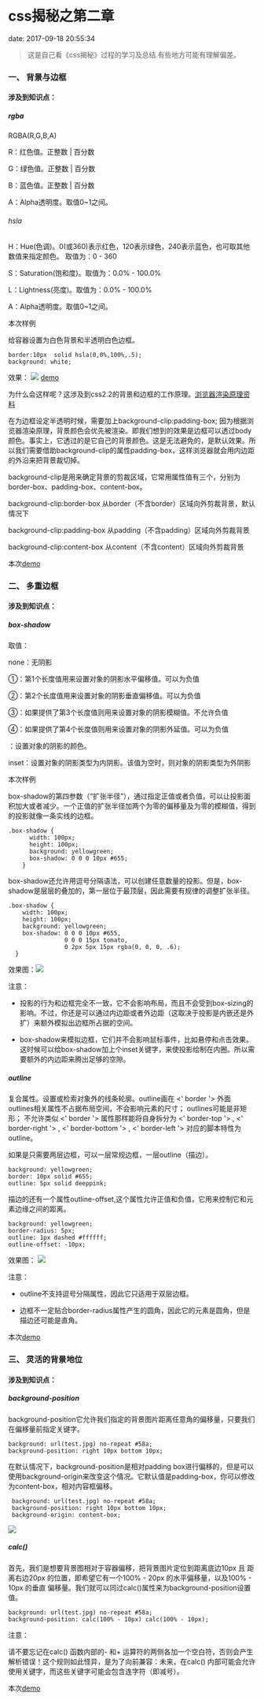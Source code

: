 
#   css揭秘之第二章   #
date: 2017-09-18 20:55:34


>这是自己看《css揭秘》过程的学习及总结.有些地方可能有理解偏差。

<!--more-->

###   一、  背景与边框   ###

####    涉及到知识点：    ###

#####  rgba   #####

RGBA(R,G,B,A)

R：红色值。正整数 | 百分数

G：绿色值。正整数 | 百分数

B：蓝色值。正整数 | 百分数

A：Alpha透明度。取值0~1之间。

######  hsla   #####

H：Hue(色调)。0(或360)表示红色，120表示绿色，240表示蓝色，也可取其他数值来指定颜色。		  取值为：0 - 360

S：Saturation(饱和度)。取值为：0.0% - 100.0%

L：Lightness(亮度)。取值为：0.0% - 100.0%

A：Alpha透明度。取值0~1之间。


本次样例

给容器设置为白色背景和半透明白色边框。

    border:10px  solid hsla(0,0%,100%,.5);
    background: white;

效果：
	![](https://i.imgur.com/ti7rknl.png)
	[demo](https://huanranc.github.io/CSS.Secrets/project2-1)

为什么会这样呢？这涉及到css2.2的背景和边框的工作原理。[浏览器渲染原理资料](http://gomefe.github.io/2016/02/22/%E6%B5%8F%E8%A7%88%E5%99%A8%E6%B8%B2%E6%9F%93%E5%8E%9F%E7%90%86/)

在为边框设定半透明时候，需要加上background-clip:padding-box;
因为根据浏览器渲染原理，背景颜色会优先被渲染。即我们想到的效果是边框可以透过body颜色。事实上，它透过的是它自己的背景颜色。这是无法避免的，是默认效果。所以我们需要借助background-clip的属性padding-box，这样浏览器就会用内边距的外沿来把背景裁切掉。

background-clip是用来确定背景的剪裁区域，它常用属性值有三个，分别为border-box、padding-box、content-box。

background-clip:border-box     从border（不含border）区域向外剪裁背景，默认情况下

background-clip:padding-box     从padding（不含padding）区域向外剪裁背景

background-clip:content-box     从content（不含content）区域向外剪裁背景

本次[demo](https://huanranc.github.io/CSS.Secrets/project2-1 "demo")

###   二、 多重边框   ###

####    涉及到知识点：    ###

#####  box-shadow   #####

取值：

none：无阴影

<length>①：第1个长度值用来设置对象的阴影水平偏移值。可以为负值

<length>②：第2个长度值用来设置对象的阴影垂直偏移值。可以为负值

<length>③：如果提供了第3个长度值则用来设置对象的阴影模糊值。不允许负值

<length>④：如果提供了第4个长度值则用来设置对象的阴影外延值。可以为负值

<color>：设置对象的阴影的颜色。

inset：设置对象的阴影类型为内阴影。该值为空时，则对象的阴影类型为外阴影

本次样例

box-shadow的第四参数（“扩张半径”），通过指定正值或者负值，可以让投影面积加大或者减少。一个正值的扩张半径加两个为零的偏移量及为零的模糊值，得到的投影就像一条实线的边框。

    .box-shadow {
          width: 100px;
          height: 100px;
          background: yellowgreen;
          box-shadow: 0 0 0 10px #655;
        }

box-shadow还允许用逗号分隔语法，可以创建任意数量的投影。但是，box-shadow是层层的叠加的，第一层位于最顶层，因此需要有规律的调整扩张半径。

    .box-shadow {
        width: 100px;
        height: 100px;
        background: yellowgreen;
        box-shadow: 0 0 0 10px #655,
					0 0 0 15px tomato,
					0 2px 5px 15px rgba(0, 0, 0, .6);
      }
效果图：![](https://i.imgur.com/UHn1iqb.png)

注意：

- 投影的行为和边框完全不一致，它不会影响布局，而且不会受到box-sizing的影响。不过，你还是可以通过内边距或者外边距（这取决于投影是内嵌还是外扩）来额外模拟出边框所占据的空间。

- box-shadow来模拟边框，它们并不会影响鼠标事件，比如悬停和点击效果。这时候可以给box-shadow加上个inset关键字，来使投影绘制在内圈。所以需要额外的内边距来腾出足够的空隙。


#####  outline   #####

复合属性。设置或检索对象外的线条轮廓。outline画在 <' border '> 外面
outlines相关属性不占据布局空间，不会影响元素的尺寸；
outlines可能是非矩形；
不允许类似 <' border '> 属性那样能将自身拆分为 <' border-top '> , <' border-right '> , <' border-bottom '> , <' border-left '>
对应的脚本特性为outline。

如果是只需要两层边框，可以一层常规边框，一层outline（描边）。

    background: yellowgreen;
	border: 10px solid #655;
	outline: 5px solid deeppink;

描边的还有一个属性outline-offset,这个属性允许正值和负值，它用来控制它和元素边缘之间的距离。

    background: yellowgreen;
	border-radius: 5px;
	outline: 1px dashed #ffffff;
	outline-offset: -10px;
效果图：
![](https://i.imgur.com/OWzwW2t.png)


注意：

- outline不支持逗号分隔属性，因此它只适用于双层边框。

- 边框不一定贴合border-radius属性产生的圆角，因此它的元素是圆角，但是描边还可能是直角。

本次[demo](https://huanranc.github.io/CSS.Secrets/project2-2 "demo")


###   三、 灵活的背景地位   ###

####    涉及到知识点：    ###

#####  background-position   #####

background-position它允许我们指定的背景图片距离任意角的偏移量，只要我们在偏移量前指定关键字。

    background: url(test.jpg) no-repeat #58a;
    background-position: right 10px bottom 10px;

在默认情况下，background-position是相对padding box进行偏移的，但是可以使用background-origin来改变这个情况。它默认值是padding-box，你可以修改为content-box，相对内容框偏移。

     background: url(test.jpg) no-repeat #58a;
     background-position: right 10px bottom 10px;
     background-origin: content-box;

![](https://i.imgur.com/tnoA1a7.png)

#####  calc()   #####

首先，我们是想要背景图相对于容器偏移，把背景图片定位到距离底边10px 且
距离右边20px 的位置，即希望它有一个100% - 20px 的水平偏移量，以及100% - 10px 的垂直
偏移量。我们就可以同过calc()属性来为background-position设置值。

    background: url(test.jpg) no-repeat #58a;
    background-position: calc(100% - 10px) calc(100% - 10px);

注意：

请不要忘记在calc() 函数内部的- 和+ 运算符的两侧各加一个空白符，否则会产生解析错误！这个规则如此怪异，是为了向前兼容：未来，在calc() 内部可能会允许使用关键字，而这些关键字可能会包含连字符（即减号）。


本次[demo](https://huanranc.github.io/CSS.Secrets/project2-3 "demo")